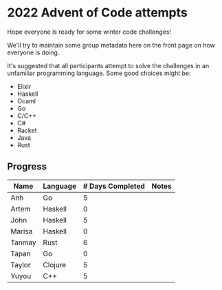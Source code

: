 # 2022 Advent of Code attempts

Hope everyone is ready for some winter code challenges!

We'll try to maintain some group metadata here on the front page on how everyone is doing.

It's suggested that all participants attempt to solve the challenges in an unfamiliar programming language. Some good choices might be:
- Elixir
- Haskell
- Ocaml
- Go
- C/C++
- C#
- Racket
- Java
- Rust

## Progress

| Name   	| Language 	| # Days Completed 	| Notes               	|
|--------	|----------	|------------------	|---------------------	|
| Anh    	| Go       	| 5                	|                     	|
| Artem 	| Haskell  	| 0                	|                     	|
| John   	| Haskell  	| 5                	|                     	|
| Marisa 	| Haskell  	| 0                	|                     	|
| Tanmay 	| Rust     	| 6                	|                     	|
| Tapan		| Go		| 0			|			|
| Taylor 	| Clojure  	| 5                	|                     	|
| Yuyou 	| C++       	| 5                	|                     	|
